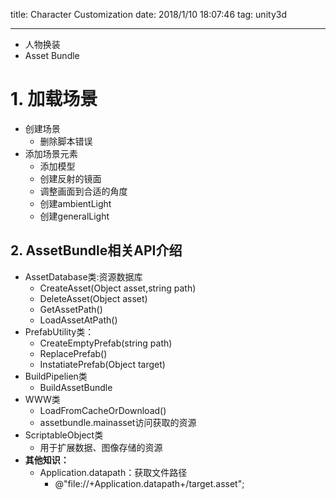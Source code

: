 title: Character Customization
date: 2018/1/10 18:07:46 
tag: unity3d

---

* 人物换装
* Asset Bundle 

<!--more-->

# 1. 加载场景 #

* 创建场景
	* 删除脚本错误
* 添加场景元素
	* 添加模型
	* 创建反射的镜面
	* 调整画面到合适的角度
	* 创建ambientLight
	* 创建generalLight

## 2. AssetBundle相关API介绍 ##

* AssetDatabase类:资源数据库
	* CreateAsset(Object asset,string path)
	* DeleteAsset(Object asset)
	* GetAssetPath()
	* LoadAssetAtPath()
* PrefabUtility类：
	* CreateEmptyPrefab(string path)
	* ReplacePrefab()
	* InstatiatePrefab(Object target)
* BuildPipelien类
	* BuildAssetBundle
* WWW类
	* LoadFromCacheOrDownload()
	* assetbundle.mainasset访问获取的资源
* ScriptableObject类
	* 用于扩展数据、图像存储的资源
* **其他知识：**
	* Application.datapath：获取文件路径
		* @"file://+Application.datapath+/target.asset";